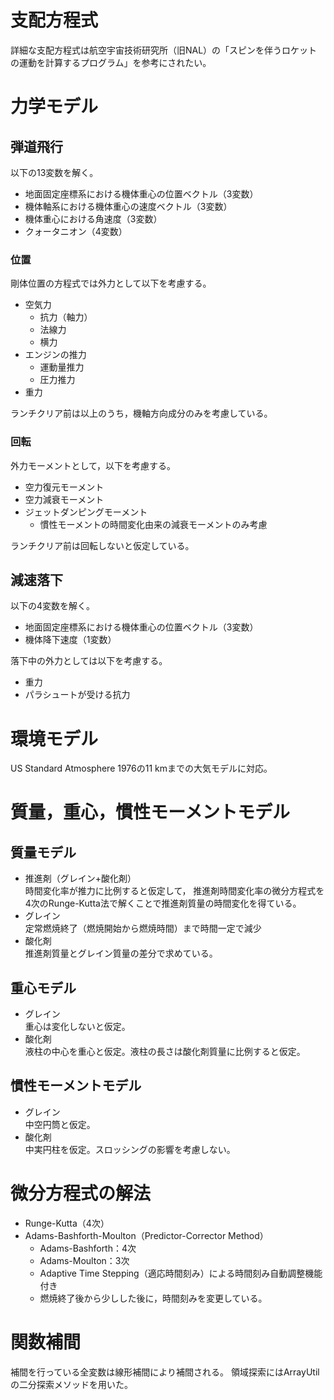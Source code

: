 # 支配方程式
詳細な支配方程式は航空宇宙技術研究所（旧NAL）の「スピンを伴うロケットの運動を計算するプログラム」を参考にされたい。

# 力学モデル
## 弾道飛行
以下の13変数を解く。
* 地面固定座標系における機体重心の位置ベクトル（3変数）
* 機体軸系における機体重心の速度ベクトル（3変数）
* 機体重心における角速度（3変数）
* クォータニオン（4変数）

### 位置
剛体位置の方程式では外力として以下を考慮する。
* 空気力
   * 抗力（軸力）
   * 法線力
   * 横力
* エンジンの推力
   * 運動量推力
   * 圧力推力
* 重力

ランチクリア前は以上のうち，機軸方向成分のみを考慮している。

### 回転
外力モーメントとして，以下を考慮する。
* 空力復元モーメント
* 空力減衰モーメント
* ジェットダンピングモーメント
    * 慣性モーメントの時間変化由来の減衰モーメントのみ考慮

ランチクリア前は回転しないと仮定している。

## 減速落下
以下の4変数を解く。
* 地面固定座標系における機体重心の位置ベクトル（3変数）
* 機体降下速度（1変数）

落下中の外力としては以下を考慮する。
* 重力
* パラシュートが受ける抗力

# 環境モデル
US Standard Atmosphere 1976の11 kmまでの大気モデルに対応。

# 質量，重心，慣性モーメントモデル
## 質量モデル
* 推進剤（グレイン+酸化剤）<br>
  時間変化率が推力に比例すると仮定して，
推進剤時間変化率の微分方程式を4次のRunge-Kutta法で解くことで推進剤質量の時間変化を得ている。
* グレイン<br>
  定常燃焼終了（燃焼開始から燃焼時間）まで時間一定で減少
* 酸化剤<br>
  推進剤質量とグレイン質量の差分で求めている。

## 重心モデル
* グレイン<br>
 重心は変化しないと仮定。
* 酸化剤<br>
  液柱の中心を重心と仮定。液柱の長さは酸化剤質量に比例すると仮定。

## 慣性モーメントモデル
* グレイン<br>
 中空円筒と仮定。
* 酸化剤<br>
  中実円柱を仮定。スロッシングの影響を考慮しない。


# 微分方程式の解法
* Runge-Kutta（4次）
* Adams-Bashforth-Moulton（Predictor-Corrector Method）<br>
   * Adams-Bashforth：4次
   * Adams-Moulton：3次
   * Adaptive Time Stepping（適応時間刻み）による時間刻み自動調整機能付き
   * 燃焼終了後から少しした後に，時間刻みを変更している。

# 関数補間
補間を行っている全変数は線形補間により補間される。
領域探索にはArrayUtilの二分探索メソッドを用いた。
